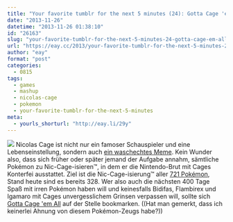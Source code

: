 ```yaml
---
title: "Your favorite tumblr for the next 5 minutes (24): Gotta Cage 'em All"
date: "2013-11-26"
datetime: "2013-11-26 01:38:10"
id: "26163"
slug: "your-favorite-tumblr-for-the-next-5-minutes-24-gotta-cage-em-all"
url: "https://eay.cc/2013/your-favorite-tumblr-for-the-next-5-minutes-24-gotta-cage-em-all/"
author: "eay"
format: "post"
categories:
  - 0815
tags:
  - games
  - mashup
  - nicolas-cage
  - pokemon
  - your-favorite-tumblr-for-the-next-5-minutes
meta:
  - yourls_shorturl: "http://eay.li/29y"
---
```


![](https://eay.cc/uploads/2013/pokemonniccage.gif) Nicolas Cage ist nicht nur ein famoser Schauspieler und eine Lebenseinstellung, sondern auch [ein waschechtes Meme](http://knowyourmeme.com/memes/people/nicolas-cage). Kein Wunder also, dass sich früher oder später jemand der Aufgabe annahm, sämtliche Pokémon zu Nic-Cage-isieren™, in dem er die Nintendo-Brut mit Cages Konterfei ausstattet. Ziel ist die Nic-Cage-isierung™ aller [721 Pokémon](http://www.bisafans.de/pokedex/), Stand heute sind es bereits 328. Wer also auch die nächsten 400 Tage Spaß mit irren Pokémon haben will und keinesfalls Bidifas, Flambirex und Igamaro mit Cages unvergesslichem Grinsen verpassen will, sollte sich [Gotta Cage 'em All](http://pokemonxniccage.com/) auf der Stelle bookmarken. ((Hat man gemerkt, dass ich keinerlei Ahnung von diesem Pokémon-Zeugs habe?))
